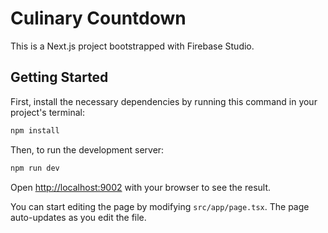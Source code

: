 # Culinary Countdown

This is a Next.js project bootstrapped with Firebase Studio.

## Getting Started

First, install the necessary dependencies by running this command in your project's terminal:

```bash
npm install
```

Then, to run the development server:

```bash
npm run dev
```

Open [http://localhost:9002](http://localhost:9002) with your browser to see the result.

You can start editing the page by modifying `src/app/page.tsx`. The page auto-updates as you edit the file.
